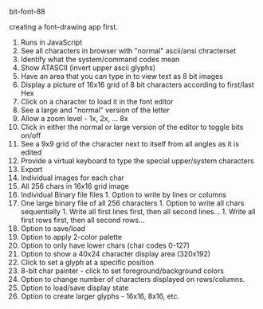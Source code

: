 bit-font-88

creating a font-drawing app first.

1. Runs in JavaScript
1. See all characters in browser with "normal" ascii/ansi chracterset
1. Identify what the system/command codes mean
1. Show ATASCII (invert upper ascii glyphs)
1. Have an area that you can type in to view text as 8 bit images
1. Display a picture of 16x16 grid of 8 bit characters according to first/last Hex
1. Click on a character to load it in the font editor
1. See a large and "normal" version of the letter
  1. Allow a zoom level - 1x, 2x, ... 8x
1. Click in either the  normal or large version of the editor to toggle bits on/off
1. See a 9x9 grid of the character next to itself from all angles as it is edited
1. Provide a virtual keyboard to type the special upper/system characters
1. Export
  1. Individual images for each char
  1. All 256 chars in 16x16 grid image
  1. Individual Binary file files
    1. Option to write by lines or columns
  1. One large binary file of all 256 characters
    1. Option to write all chars sequentially
    1. Write all first lines first, then all second lines...
    1. Write all first rows first, then all second rows...
1. Option to save/load  
1. Option to apply 2-color palette
1. Option to only have lower chars (char codes 0-127)
1. Option to show a 40x24 character display area (320x192)
  1. Click to set a glyph at a specific position
  1. 8-bit char painter - click to set foreground/background colors
  1. Option to change number of characters displayed on rows/columns.
  1. Option to load/save display state
1. Option to create larger glyphs - 16x16, 8x16, etc.
